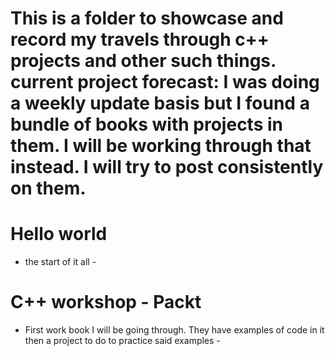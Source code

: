 This is a folder to showcase and record my travels through c++ projects and other such things. current project forecast:
 I was doing a weekly update basis but I found a bundle of books with projects in them. I will be working through that instead. I will try to post consistently on them. 
===

# Hello world
- the start of it all -

# C++ workshop - Packt
- First work book I will be going through. They have examples of code in it then a project to do to practice said examples - 


